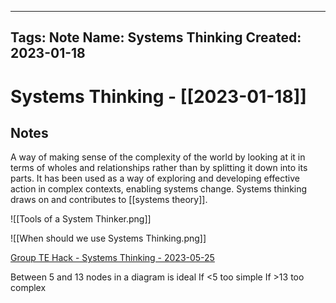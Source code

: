 
---
Tags: Note
Name: Systems Thinking
Created: 2023-01-18
---
# Systems Thinking - [[2023-01-18]]
## Notes
A way of making sense of the complexity of the world by looking at it in terms of wholes and relationships rather than by splitting it down into its parts. It has been used as a way of exploring and developing effective action in complex contexts, enabling systems change. Systems thinking draws on and contributes to [[systems theory]].

![[Tools of a System Thinker.png]]

![[When should we use Systems Thinking.png]]

[Group TE Hack - Systems Thinking - 2023-05-25](https://miro.com/app/board/uXjVMQe7LHA=/)

Between 5 and 13 nodes in a diagram is ideal
If <5 too simple
If >13 too complex

